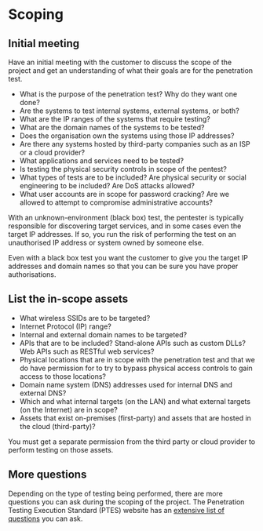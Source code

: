 # Scoping

## Initial meeting 
Have an initial meeting with the customer to discuss the scope of the project and get an
understanding of what their goals are for the penetration test. 

* What is the purpose of the penetration test? Why do they want one done?
* Are the systems to test internal systems, external systems, or both?
* What are the IP ranges of the systems that require testing?
* What are the domain names of the systems to be tested?
* Does the organisation own the systems using those IP addresses?
* Are there any systems hosted by third-party companies such as an ISP or a cloud provider?
* What applications and services need to be tested?
* Is testing the physical security controls in scope of the pentest?
* What types of tests are to be included? Are physical security or social engineering to be included? Are DoS attacks 
allowed?
* What user accounts are in scope for password cracking? Are we allowed to attempt to 
compromise administrative accounts?

With an unknown-environment (black box) test, the pentester is typically responsible for discovering target
services, and in some cases even the target IP addresses. If so, you run the risk of performing the test on an 
unauthorised IP address or system owned by someone else.

Even with a black box test you want the customer to give you the target IP addresses and
domain names so that you can be sure you have proper authorisations. 

## List the in-scope assets

* What wireless SSIDs are to be targeted?
* Internet Protocol (IP) range?
* Internal and external domain names to be targeted?
* APIs that are to be included? Stand-alone APIs such as custom DLLs? Web APIs such as RESTful web services?
* Physical locations that are in scope with the penetration test and that we do have permission for to try to bypass 
physical access controls to gain access to those locations?
* Domain name system (DNS) addresses used for internal DNS and external DNS?
* Which and what internal targets (on the LAN) and what external targets (on the Internet) are in scope?
* Assets that exist on-premises (first-party) and assets that are hosted in the cloud (third-party)?

You must get a separate permission from the third party or cloud provider to perform testing on those assets.

## More questions

Depending on the type of testing being performed, there are more questions you can ask during the scoping of the 
project. The Penetration Testing Execution Standard (PTES) website has an 
[extensive list of questions](http://www.pentest-standard.org/index.php/Pre-engagement#General_Questions) you can ask.
